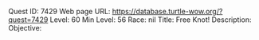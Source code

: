 Quest ID: 7429
Web page URL: https://database.turtle-wow.org/?quest=7429
Level: 60
Min Level: 56
Race: nil
Title: Free Knot!
Description: 
Objective: 
